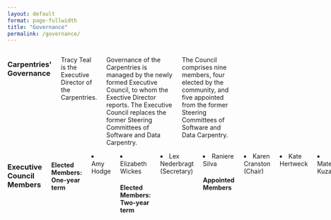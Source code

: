 ```yaml
---
layout: default
format: page-fullwidth
title: "Governance"
permalink: /governance/
---
```


<div class="row">
  <div class="small-2 large-4 columns"><h3>Carpentries' Governance</h3>
  
Tracy Teal is the Executive Director of the Carpentries. 

Governance of the Carpentries is managed by the newly formed Executive Council, to whom the Exective Director reports. The Executive Council replaces the former Steering Committees of Software and Data Carpentry. 

The Council comprises nine members, four elected by the community, and five appointed from the former Steering Committees 
of Software and Data Carpentry. 
  
  </div>
 <div class="small-2 large-4 columns"><h3>Executive Council Members</h3>

<h4> Elected Members: One-year term</h4>

<li> Amy Hodge 
<li> Elizabeth Wickes 
  
<h4> Elected Members: Two-year term</h4>
<li> Lex Nederbragt (Secretary)
<li> Raniere Silva 

<h4> Appointed Members</h4>

<li> Karen Cranston  (Chair)
<li> Kate Hertweck 
<li>Mateusz Kuzak 
<li>Sue McClatchy (Treasurer)
 <li>Ethan White 

  
  </div>


